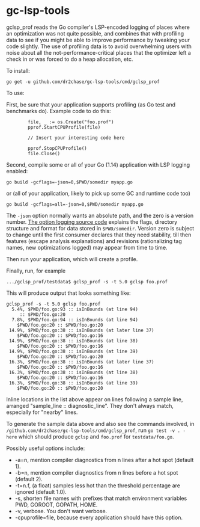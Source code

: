 # gc-lsp-tools

gclsp_prof reads the Go compiler's LSP-encoded logging of places where an optimization was not quite possible, and combines that with profiling data to see if you might be able to improve performance by tweaking your code slightly.  The use of profiling data is to avoid overwhelming users with noise about all the not-performance-critical places that the optimizer left a check in or was forced to do a heap allocation, etc.

To install:
```
go get -u github.com/dr2chase/gc-lsp-tools/cmd/gclsp_prof
```

To use:

First, be sure that your application supports profiling (as Go test and benchmarks do).
Example code to do this:
```
        file, _ := os.Create("foo.prof")
        pprof.StartCPUProfile(file)

        // Insert your interesting code here

        pprof.StopCPUProfile()
        file.Close()
```

Second, compile some or all of your Go (1.14) application with LSP logging enabled:
```
go build -gcflags=-json=0,$PWD/somedir myapp.go
```
or (all of your application, likely to pick up some GC and runtime code too)
```
go build -gcflags=all=-json=0,$PWD/somedir myapp.go
```
The `-json` option normally wants an absolute path, and the zero is a version number.
[The option logging source code](https://go.googlesource.com/go/+/refs/heads/master/src/cmd/compile/internal/logopt/log_opts.go#24)
explains the flags, directory structure and format for data stored in `$PWD/somedir`.
Version zero is subject to change until the first consumer declares that they need stability,
till then features (escape analysis explanations) and revisions (rationalizing tag names,
new optimizations logged) may appear from time to time.

Then run your application, which will create a profile.

Finally, run, for example
```
.../gclsp_prof/testdata$ gclsp_prof -s -t 5.0 gclsp foo.prof
```

This will produce output that looks something like:
```
gclsp_prof -s -t 5.0 gclsp foo.prof
  5.4%, $PWD/foo.go:93 :: isInBounds (at line 94)
	 :: $PWD/foo.go:20
  7.8%, $PWD/foo.go:94 :: isInBounds (at line 94)
	$PWD/foo.go:20 :: $PWD/foo.go:20
 14.9%, $PWD/foo.go:38 :: isInBounds (at later line 37)
	$PWD/foo.go:20 :: $PWD/foo.go:16
 14.9%, $PWD/foo.go:38 :: isInBounds (at line 38)
	$PWD/foo.go:20 :: $PWD/foo.go:16
 14.9%, $PWD/foo.go:38 :: isInBounds (at line 39)
	$PWD/foo.go:20 :: $PWD/foo.go:20
 16.3%, $PWD/foo.go:38 :: isInBounds (at later line 37)
	$PWD/foo.go:20 :: $PWD/foo.go:16
 16.3%, $PWD/foo.go:38 :: isInBounds (at line 38)
	$PWD/foo.go:20 :: $PWD/foo.go:16
 16.3%, $PWD/foo.go:38 :: isInBounds (at line 39)
	$PWD/foo.go:20 :: $PWD/foo.go:20
```
Inline locations in the list above appear on lines following a sample line,
arranged "sample_line :: diagnostic_line".
They don't always match, especially for "nearby" lines.

To generate the sample data above and also see the commands involved, in
`/github.com/dr2chase/gc-lsp-tools/cmd/gclsp_prof`,
run
`go test -v . -here`
which should produce `gclsp` and `foo.prof` for `testdata/foo.go`.

Possibly useful options include:

- -a=n, mention compiler diagnostics from n lines after a hot spot (default 1).
- -b=n, mention compiler diagnostics from n lines before a hot spot (default 2).
- -t=n.f, (a float) samples less hot than the threshold percentage are ignored (default 1.0).
- -s, shorten file names with prefixes that match environment variables PWD, GOROOT, GOPATH, HOME.
- -v, verbose.  You don't want verbose.
- -cpuprofile=file, because every application should have this option.